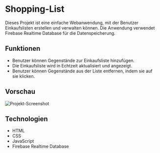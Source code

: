 # Shopping-List

Dieses Projekt ist eine einfache Webanwendung, mit der Benutzer Einkaufslisten erstellen und verwalten können. Die Anwendung verwendet Firebase Realtime Database für die Datenspeicherung.

## Funktionen
- Benutzer können Gegenstände zur Einkaufsliste hinzufügen.
- Die Einkaufsliste wird in Echtzeit aktualisiert und angezeigt.
- Benutzer können Gegenstände aus der Liste entfernen, indem sie auf sie klicken.

## Vorschau
![Projekt-Screenshot](screenshot.png)

## Technologien
- HTML
- CSS
- JavaScript
- Firebase Realtime Database
